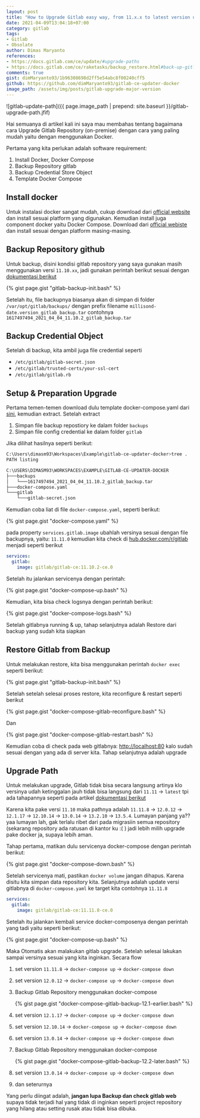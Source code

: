 ```yaml
---
layout: post
title: "How to Upgrade Gitlab easy way, from 11.x.x to latest version using Docker"
date: 2021-04-09T13:04:18+07:00
category: gitlab
tags: 
- Gitlab
- Obsolate
author: Dimas Maryanto
references:
- https://docs.gitlab.com/ce/update/#upgrade-paths
- https://docs.gitlab.com/ce/raketasks/backup_restore.html#back-up-gitlab
comments: true
gist: dimMaryanto93/1b96308698d2ff5e54abc8f00240cff5
github: https://github.com/dimMaryanto93/gitlab-ce-updater-docker
image_path: /assets/img/posts/gitlab-upgrade-major-version
---
```



![gitlab-update-path]({{ page.image_path | prepend: site.baseurl }}/gitlab-upgrade-path.jfif)

Hai semuanya di artikel kali ini saya mau membahas tentang bagaimana cara Upgrade Gitlab Repository (on-premise) dengan cara yang paling mudah yaitu dengan menggunakan Docker.

<!--more-->

Pertama yang kita perlukan adalah software requirement:

1. Install Docker, Docker Compose
2. Backup Repository gitlab
3. Backup Credential Store Object
4. Template Docker Compose

## Install docker

Untuk instalasi docker sangat mudah, cukup download dari [official website](https://www.docker.com/) dan install sesuai platform yang digunakan. Kemudian install juga component docker yaitu Docker Compose. Download dari [official webiste](https://docs.docker.com/compose/install/) dan install sesuai dengan platform masing-masing.

## Backup Repository github

Untuk backup, disini kondisi gitlab repository yang saya gunakan masih menggunakan versi `11.10.xx`, jadi gunakan perintah berikut sesuai dengan [dokumentasi berikut](https://docs.gitlab.com/11.11/ee/raketasks/backup_restore.html#excluding-specific-directories-from-the-backup)

{% gist page.gist "gitlab-backup-init.bash" %}

Setelah itu, file backupnya biasanya akan di simpan di folder `/var/opt/gitlab/backups/` dengan prefix filename `millisond-date.version_gitlab_backup.tar` contohnya `1617497494_2021_04_04_11.10.2_gitlab_backup.tar`

## Backup Credential Object

Setelah di backup, kita ambil juga file credential seperti

- `/etc/gitlab/gitlab-secret.json`
- `/etc/gitlab/trusted-certs/your-ssl-cert`
- `/etc/gitlab/gitlab.rb`

## Setup & Preparation Upgrade

Pertama temen-temen download dulu template docker-compose.yaml dari [sini](https://github.com/dimMaryanto93/gitlab-ce-updater-docker), kemudian extract. Setelah extract

1. Simpan file backup repostiory ke dalam folder `backups`
2. Simpan file config credential ke dalam folder `gitlab`

Jika dilihat hasilnya seperti berikut:

```bash
C:\Users\dimasm93\Workspaces\Example\gitlab-ce-updater-docker>tree .
PATH listing

C:\USERS\DIMASM93\WORKSPACES\EXAMPLE\GITLAB-CE-UPDATER-DOCKER
├───backups
│   └───1617497494_2021_04_04_11.10.2_gitlab_backup.tar
├───docker-compose.yaml
└───gitlab
    └───gitlab-secret.json
```

Kemudian coba liat di file `docker-compose.yaml`, seperti berikut:

{% gist page.gist "docker-compose.yaml" %}

pada property `services.gitlab.image` ubahlah versinya sesuai dengan file backupnya, yaitu: `11.11.0` kemudian kita check di [hub.docker.com/r/gitlab](https://hub.docker.com/r/gitlab/gitlab-ce/tags?page=1&ordering=last_updated&name=11.10.2) menjadi seperti berikut

```yaml
services:
  gitlab:
    image: gitlab/gitlab-ce:11.10.2-ce.0
```

Setelah itu jalankan servicenya dengan perintah:

{% gist page.gist "docker-compose-up.bash" %}

Kemudian, kita bisa check logsnya dengan perintah berikut:

{% gist page.gist "docker-compose-logs.bash" %}

Setelah gitlabnya running & up, tahap selanjutnya adalah Restore dari backup yang sudah kita siapkan

## Restore Gitlab from Backup

Untuk melakukan restore, kita bisa menggunakan perintah `docker exec` seperti berikut:

{% gist page.gist "gitlab-backup-init.bash" %}

Setelah setelah selesai proses restore, kita reconfigure & restart seperti berikut

{% gist page.gist "docker-compose-gitlab-reconfigure.bash" %}

Dan 

{% gist page.gist "docker-compose-gitlab-restart.bash" %}

Kemudian coba di check pada web gitlabnya: [http://localhost:80](http://localhost:80) kalo sudah sesuai dengan yang ada di server kita. Tahap selanjutnya adalah upgrade

## Upgrade Path

Untuk melakukan upgrade, Gitlab tidak bisa secara langsung artinya klo versinya udah ketinggalan jauh tidak bisa langsung dari `11.11` -> `latest` tpi ada tahapannya seperti pada artikel [dokumentasi berikut](https://docs.gitlab.com/ce/update/#upgrade-paths)

Karena kita pake versi `11.10` maka pathnya adalah `11.11.8` -> `12.0.12` -> `12.1.17` -> `12.10.14` -> `13.0.14` -> `13.2.10` -> `13.5.4`. Lumayan panjang ya?? yaa lumayan lah, gak terlalu ribet dari pada migrasiin semua repository (sekarang repository ada ratusan di kantor ku :( ) jadi lebih milih upgrade pake docker ja, supaya lebih aman. 

Tahap pertama, matikan dulu servicenya docker-compose dengan perintah berikut:

{% gist page.gist "docker-compose-down.bash" %}

Setelah servicenya mati, pastikan `docker volume` jangan dihapus. Karena disitu kita simpan data repository kita. Selanjutnya adalah update versi gitlabnya di `docker-compose.yaml` ke target kita contohnya `11.11.8`

```yaml
services:
  gitlab:
    image: gitlab/gitlab-ce:11.11.8-ce.0
```

Setelah itu jalankan kembali service docker-composenya dengan perintah yang tadi yaitu seperti berikut:

{% gist page.gist "docker-compose-up.bash" %}

Maka Otomatis akan malakukan gitlab upgrade. Setelah selesai lakukan sampai versinya sesuai yang kita inginkan. Secara flow

1. set version `11.11.8` -> `docker-compose up` -> `docker-compose down`
2. set version `12.0.12` -> `docker-compose up` -> `docker-compose down`
3. Backup Gitlab Repository menggunakan docker-compose

    {% gist page.gist "docker-compose-gitlab-backup-12.1-earlier.bash" %}

4. set version `12.1.17` -> `docker-compose up` -> `docker-compose down`
5. set version `12.10.14` -> `docker-compose up` -> `docker-compose down`
5. set version `13.0.14` -> `docker-compose up` -> `docker-compose down`
6. Backup Gitlab Repository menggunakan docker-compose

    {% gist page.gist "docker-compose-gitlab-backup-12.2-later.bash" %}

7. set version `13.0.14` -> `docker-compose up` -> `docker-compose down`
8. dan seterurnya

Yang perlu diingat adalah, **jangan lupa Backup dan check gitlab web** supaya tidak terjadi hal yang tidak di inginkan seperti project repository yang hilang atau setting rusak atau tidak bisa dibuka.